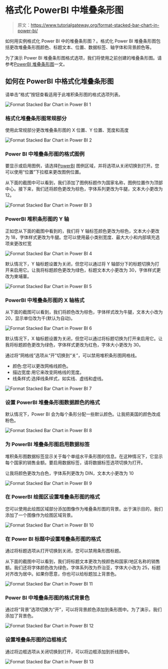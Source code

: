 # 格式化 PowerBI 中堆叠条形图

> 原文：<https://www.tutorialgateway.org/format-stacked-bar-chart-in-power-bi/>

如何用实例格式化 Power BI 中的堆叠条形图？。格式化 Power BI 堆叠条形图包括更改堆叠条形图颜色、标题文本、位置、数据标签、轴字体和背景颜色等。

为了演示 Power BI 堆叠条形图格式选项，我们将使用之前创建的堆叠条形图。请参考[PowerBI 堆叠条形图](https://www.tutorialgateway.org/power-bi-stacked-bar-chart/)一文。

## 如何在 PowerBI 中格式化堆叠条形图

请单击“格式”按钮查看适用于此堆积条形图的格式选项列表。

![Format Stacked Bar Chart in Power BI 1](img/be913840431a8b83a244dba0d5a7cb4d.png)

### 格式化堆叠条形图常规部分

使用此常规部分更改堆叠条形图的 X 位置、Y 位置、宽度和高度

![Format Stacked Bar Chart in Power BI 2](img/b12021088d9ea6e79b1f7bf7552fbdd5.png)

### Power BI 中堆叠条形图的格式图例

要显示或启用图例，请选择[PowerBI](https://www.tutorialgateway.org/power-bi-tutorial/) 图例区域，并将选项从关闭切换到打开。您可以使用“位置”下拉框来更改图例位置。

从下面的截图中可以看到，我们添加了图例标题作为国家名称，图例位置作为顶部中心。接下来，我们还将颜色更改为棕色，字体系列更改为牛腿，文本大小更改为 12。

![Format Stacked Bar Chart in Power BI 3](img/aab6d3277be97304b34b0562435cee4b.png)

### PowerBI 堆积条形图的 Y 轴

正如您从下面的截图中看到的，我们将 Y 轴标签颜色更改为棕色，文本大小更改为 18，字体样式更改为牛腿。您可以使用最小类别宽度、最大大小和内部填充选项来更改栏宽

![Format Stacked Bar Chart in Power BI 4](img/2e06e9ae2f5054f435733630dcfb2c31.png)

默认情况下，Y 轴标题设置为关闭，但您可以通过将 Y 轴部分下的标题切换为打开来启用它。让我将标题颜色更改为绿色，标题文本大小更改为 30，字体样式更改为柬埔寨。

![Format Stacked Bar Chart in Power BI 5](img/49a8d8a8a683aff3422007500ce733fc.png)

### PowerBI 中堆叠条形图的 X 轴格式

从下面的截图可以看到，我们将颜色改为棕色，字体样式改为牛腿，文本大小改为 20，显示单位改为千(默认为自动)。

![Format Stacked Bar Chart in Power BI 6](img/2a487dd23222052e5f3f69b545a3dd06.png)

默认情况下，X 轴标题设置为关闭，但您可以通过将标题切换为打开来启用它。让我将标题颜色更改为绿色，字体样式更改为红色，字体大小更改为 30。

通过将“网格线”选项从“开”切换到“关”，可以禁用堆积条形图网格线。

*   颜色:您可以更改网格线颜色。
*   描边宽度:用它来改变网格线的宽度。
*   线条样式:选择线条样式，如实线、虚线和虚线。

![Format Stacked Bar Chart in Power BI 7](img/2e9fdf7b53d0a173cf477dfdeedc0bf8.png)

### 设置 PowerBI 堆叠条形图数据颜色的格式

默认情况下，Power BI 会为每个条形分配一些默认颜色。让我把美国的颜色改成粉色。

![Format Stacked Bar Chart in Power BI 8](img/627da264083b215966281e35d1daf1ad.png)

### 为 PowerBI 堆叠条形图启用数据标签

堆积条形图数据标签显示关于每个单组水平条形图的信息。在这种情况下，它显示每个国家的销售金额。要启用数据标签，请将数据标签选项切换为打开。

让我将颜色更改为白色，字体系列更改为 DIN，文本大小更改为 10

![Format Stacked Bar Chart in Power BI 9](img/ce03ea05cd3bf4fbbe6c36091f7091ac.png)

### 在 PowerBI 绘图区设置堆叠条形图的格式

您可以使用此绘图区域部分添加图像作为堆叠条形图的背景。出于演示目的，我们添加了一个图像作为绘图区域背景。

![Format Stacked Bar Chart in Power BI 10](img/bb3b8b5656ce650193a010b8757ca801.png)

### 在 Power BI 标题中设置堆叠条形图的格式

通过将标题选项从打开切换到关闭，您可以禁用条形图标题。

从下面的截图中可以看到，我们将标题文本更改为按颜色和国家/地区名称的销售额。我们还将字体颜色改为绿色，字体系列改为乔治亚，字体大小改为 25，标题对齐改为居中。如果你愿意，你也可以给标题加上背景色。

![Format Stacked Bar Chart in Power BI 11](img/5b177986d936d1c59799140c6a64b9d1.png)

### Power BI 中堆叠条形图的格式背景色

通过将“背景”选项切换为“开”，可以将背景颜色添加到条形图中。为了演示，我们添加了背景色。

![Format Stacked Bar Chart in Power BI 12](img/9409e524cccbed28c8d09ddb90e049a6.png)

### 设置堆叠条形图的边框格式

通过将边框选项从关闭切换到打开，可以将边框添加到折线图中。

![Format Stacked Bar Chart in Power BI 13](img/cc49bb73cff7be5774f8e662f6aa1278.png)